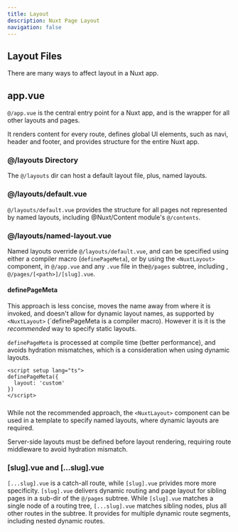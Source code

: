 ```yaml
---
title: Layout
description: Nuxt Page Layout
navigation: false
---
```


## Layout Files

There are many ways to affect layout in a Nuxt app.   

## app.vue

`@/app.vue` is the central entry point for a Nuxt app, and is the wrapper for all other layouts and pages.

It renders content for every route, defines global UI elements, such as navi, header and footer, and provides structure for the entire Nuxt app. 

### @/layouts Directory

The `@/layouts` dir can host a default layout file, plus, named layouts.  

### @/layouts/default.vue

`@/layouts/default.vue` provides the structure for all pages not represented by named layouts, including @Nuxt/Content module's `@/contents`.  

### @/layouts/named-layout.vue

Named layouts override `@/layouts/default.vue`, and can be specified using either a compiler macro (`definePageMeta`), or by using the `<NuxtLayout>` component, in `@/app.vue` and any `.vue` file in the`@/pages` subtree, including , `@/pages/[<path>]/[slug].vue`.  

#### definePageMeta

This approach is less concise, moves the name away from where it is invoked, and doesn't allow for dynamic layout names, as supported by `<NuxtLayout>` (`definePageMeta is a compiler macro).  However it is it is the <em>recommended</em> way to specify static layouts.   

`definePageMeta` is processed at compile time (better performance), and avoids hydration mismatches, which is a consideration when using dynamic layouts. 

```vue
<script setup lang="ts">
definePageMeta({
  layout: 'custom'
})
</script>
```

### <NuxtLayout>

While not the recommended approach, the `<NuxtLayout>` component can be used in a template to specify named layouts, where dynamic layouts are required.

Server-side layouts must be defined before layout rendering, requiring route middleware to avoid hydration mismatch.

### [slug].vue and [...slug].vue

`[...slug].vue` is a catch-all route, while `[slug].vue` privides more more specificity.  `[slug].vue` delivers dynamic routing and page layout for sibling pages in a sub-dir of the `@/pages` subtree.   While `[slug].vue` matches a single node of a routing tree, `[...slug].vue` matches sibling nodes, plus all other routes in the subtree.  It provides for multiple dynamic route segments, including nested dynamic routes.

